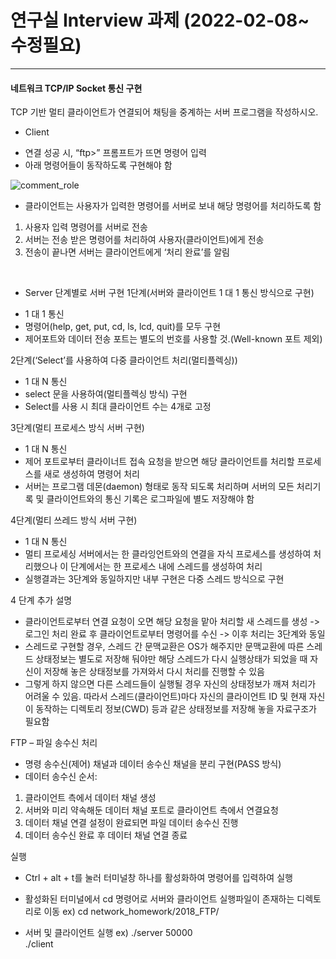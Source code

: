 # 연구실 Interview 과제 (2022-02-08~ 수정필요)

---

#### 네트워크 TCP/IP Socket 통신 구현
TCP 기반 멀티 클라이언트가 연결되어 채팅을 중계하는 서버 프로그램을 작성하시오.

* Client
- 연결 성공 시, “ftp>” 프롬프트가 뜨면 명령어 입력
- 아래 명령어들이 동작하도록 구현해야 함
 
![comment_role](https://user-images.githubusercontent.com/84845045/152977496-7ab86298-7d5d-445e-826b-c7b36c27ee11.png)
 
- 클라이언트는 사용자가 입력한 명령어를 서버로 보내 해당 명령어를 처리하도록 함
1. 사용자 입력 명령어를 서버로 전송
2. 서버는 전송 받은 명령어를 처리하여 사용자(클라이언트)에게 전송
3. 전송이 끝나면 서버는 클라이언트에게 ‘처리 완료’를 알림

 
* Server
단계별로 서버 구현
1단계(서버와 클라이언트 1 대 1 통신 방식으로 구현)
- 1 대 1 통신
- 명령어(help, get, put, cd, ls, lcd, quit)를 모두 구현
- 제어포트와 데이터 전송 포트는 별도의 번호를 사용할 것.(Well-known 포트 제외)

2단계(‘Select’를 사용하여 다중 클라이언트 처리(멀티플렉싱))
- 1 대 N 통신
- select 문을 사용하여(멀티플렉싱 방식) 구현
- Select를 사용 시 최대 클라이언트 수는 4개로 고정

3단계(멀티 프로세스 방식 서버 구현)
- 1 대 N 통신
- 제어 포트로부터 클라이너트 접속 요청을 받으면 해당 클라이언트를 처리할 프로세스를 새로 생성하여 명령어 처리
- 서버는 프로그램 데몬(daemon) 형태로 동작 되도록 처리하며 서버의 모든 처리기록 및 클라이언트와의 통신 기록은 로그파일에 별도 저장해야 함

4단계(멀티 쓰레드 방식 서버 구현)
- 1 대 N 통신
- 멀티 프로세싱 서버에서는 한 클라잉언트와의 연결을 자식 프로세스를 생성하여 처리했으나 이 단계에서는 한 프로세스 내에 스레드를 생성하여 처리
- 실행결과는 3단계와 동일하지만 내부 구현은 다중 스레드 방식으로 구현


4 단계 추가 설명
* 클라이언트로부터 연결 요청이 오면 해당 요청을 맡아 처리할 새 스레드를 생성
-> 로그인 처리 완료 후 클라이언트로부터 명령어를 수신
-> 이후 처리는 3단계와 동일
* 스레드로 구현할 경우, 스레드 간 문맥교환은 OS가 해주지만 문맥교환에 따른 스레드 상태정보는 별도로 저장해 둬야만 해당 스레드가 다시 실행상태가 되었을 때 자신이 저장해 놓은 상태정보를 가져와서 다시 처리를 진행할 수 있음
* 그렇게 하지 않으면 다른 스레드들이 실행될 경우 자신의 상태정보가 깨져 처리가 어려울 수 있음. 따라서 스레드(클라이언트)마다 자신의 클라이언트 ID 및 현재 자신이 동작하는 디렉토리 정보(CWD) 등과 같은 상태정보를 저장해 놓을 자료구조가 필요함

FTP – 파일 송수신 처리
* 명령 송수신(제어) 채널과 데이터 송수신 채널을 분리 구현(PASS 방식)
* 데이터 송수신 순서:
1. 클라이언트 측에서 데이터 채널 생성
2. 서버와 미리 약속해둔 데이터 채널 포트로 클라이언트 측에서 연결요청
3. 데이터 채널 연결 설정이 완료되면 파일 데이터 송수신 진행
4. 데이터 송수신 완료 후 데이터 채널 연결 종료

실행
* Ctrl + alt + t를 눌러 터미널창 하나를 활성화하여 명령어를 입력하여 실행
* 활성화된 터미널에서 cd 명령어로 서버와 클라이언트 실행파일이 존재하는 디렉토리로 이동
ex) cd network_homework/2018_FTP/

* 서버 및 클라이언트 실행
ex) ./server 50000
<br>./client

